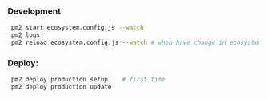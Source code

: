 
### Development
```bash
 pm2 start ecosystem.config.js --watch
 pm2 logs
 pm2 reload ecosystem.config.js --watch # when have change in ecosystem file
```

### Deploy:
```bash
 pm2 deploy production setup    # first time
 pm2 deploy production update
```
